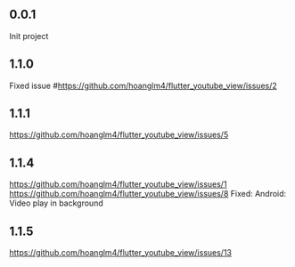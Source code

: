 ## 0.0.1
Init project

## 1.1.0
Fixed issue #https://github.com/hoanglm4/flutter_youtube_view/issues/2

## 1.1.1
https://github.com/hoanglm4/flutter_youtube_view/issues/5

## 1.1.4
https://github.com/hoanglm4/flutter_youtube_view/issues/1
https://github.com/hoanglm4/flutter_youtube_view/issues/8
Fixed:
Android: Video play in background

## 1.1.5
https://github.com/hoanglm4/flutter_youtube_view/issues/13
